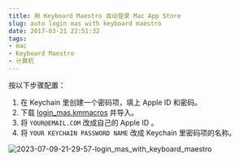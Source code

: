 ```yaml
---
title: 用 Keyboard Maestro 自动登录 Mac App Store
slug: auto login mas with keyboard maestro
date: 2017-03-21 22:51:32
tags:
- mac
- Keyboard Maestro
- 计算机
---
```


按以下步骤配置：

1. 在 Keychain 里创建一个密码项，填上 Apple ID 和密码。
2. 下载 [login_mas.kmmacros](/attachments/login_mas.kmmacros) 并导入。
3. 将 `YOUR@EMAIL.COM` 改成自己的 Apple ID 。
4. 将 `YOUR KEYCHAIN PASSWORD NAME` 改成 Keychain 里密码项的名称。

![2023-07-09-21-29-57-login_mas_with_keyboard_maestro](https://raw.githubusercontent.com/xbot/image-hosting/master/blog/2023-07-09-21-29-57-login_mas_with_keyboard_maestro.png)